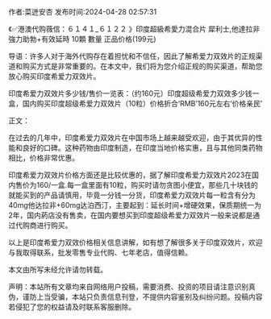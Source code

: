 <p>作者:菜迸安杏 发布时间:2024-04-28 02:57:31</p>
<p>《✅港澳代购薇信：６１４１_６１２２ 》印度超級希愛力混合片 犀利士,他達拉非 強力助勃+有效延時 10顆 數量 正品价格(199元) </p>
									<p>导语：许多人对于海外代购存在着担忧和不信任，因此了解希爱力双效片的正规渠道和购买方式是非常重要的。在本文中，我们将为您介绍正规的购买渠道，帮助您放心购买印度希爱力双效片。</p><p>印度希爱力双效片多少钱/售价一览表：（约160元）印度超级希爱力双效多少钱一盒，国内购买印度超级希爱力双效片（10粒）价格折合‘RMB’160元左右‘价格亲民’</p><p></p><p>正文：</p><p>在过去的几年中，印度希爱力双效片在中国市场上越来越受欢迎，由于其优异的性能和良好的口碑。这种药物由印度制造，在印度当地价格实惠，且与其他同类药物相比，价格非常优惠。</p><p>印度希爱力双效片价格方面还是比较优惠的，据了解印度希爱力双效片2023在国内售价为160/一盒.每一盒里面有10粒，购买时请勿贪图小便宜，那些几十块钱的就能买到的产品请慎用，毕竟一分钱一分货，印度希爱力双效片每一粒含有分为40mg他达拉非+60mg达泊西汀，主要起到：延长时间+增硬效果，保质期统一为2年，国内葯店没有售卖，在国内要想买到印度超级希爱力双效片一般来说都是通过代购商进行购买。</p><p>以上是印度希爱力双效价格相关信息讲解，如有想了解很多关于印度双效片，欢迎与我取得联系，批发零售专业代购、七年老店，值得信赖。</p><p>本文由所写未经允许请勿转载。</p>				声明：本站所有文章均来自网络用户投稿，需要消费、投资的项目请注意识别真伪，谨防上当受骗，本站只负责信息刊登，不提供内容鉴别及纠纷问题。投稿内容若侵犯了您的权益请及时联系客服删除。				
